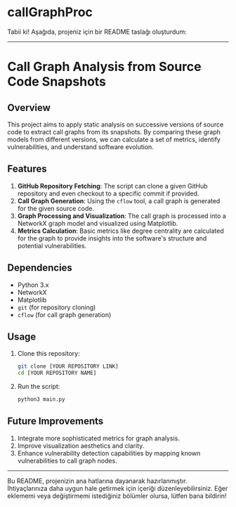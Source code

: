 # callGraphProc

Tabii ki! Aşağıda, projeniz için bir README taslağı oluşturdum:

---

# Call Graph Analysis from Source Code Snapshots

## Overview

This project aims to apply static analysis on successive versions of source code to extract call graphs from its snapshots. By comparing these graph models from different versions, we can calculate a set of metrics, identify vulnerabilities, and understand software evolution.

## Features

1. **GitHub Repository Fetching**: The script can clone a given GitHub repository and even checkout to a specific commit if provided.
2. **Call Graph Generation**: Using the `cflow` tool, a call graph is generated for the given source code.
3. **Graph Processing and Visualization**: The call graph is processed into a NetworkX graph model and visualized using Matplotlib.
4. **Metrics Calculation**: Basic metrics like degree centrality are calculated for the graph to provide insights into the software's structure and potential vulnerabilities.

## Dependencies

- Python 3.x
- NetworkX
- Matplotlib
- `git` (for repository cloning)
- `cflow` (for call graph generation)

## Usage

1. Clone this repository:
   ```bash
   git clone [YOUR REPOSITORY LINK]
   cd [YOUR REPOSITORY NAME]
   ```

2. Run the script:
   ```bash
   python3 main.py
   ```

## Future Improvements

1. Integrate more sophisticated metrics for graph analysis.
2. Improve visualization aesthetics and clarity.
3. Enhance vulnerability detection capabilities by mapping known vulnerabilities to call graph nodes.

---

Bu README, projenizin ana hatlarına dayanarak hazırlanmıştır. İhtiyaçlarınıza daha uygun hale getirmek için içeriği düzenleyebilirsiniz. Eğer eklememi veya değiştirmemi istediğiniz bölümler olursa, lütfen bana bildirin!
